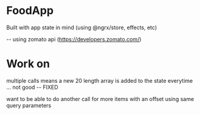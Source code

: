 # FoodApp

Built with app state in mind (using @ngrx/store, effects, etc)

-- using zomato api (https://developers.zomato.com/)

# Work on

multiple calls means a new 20 length array is added to the state everytime ... not good -- FIXED

want to be able to do another call for more items with an offset using same query parameters